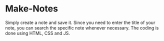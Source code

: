 # Make-Notes

Simply create a note and save it. Since you need to enter the title of your note, you can search the specific note whenever necessary. The coding is done using HTML, CSS and JS.

